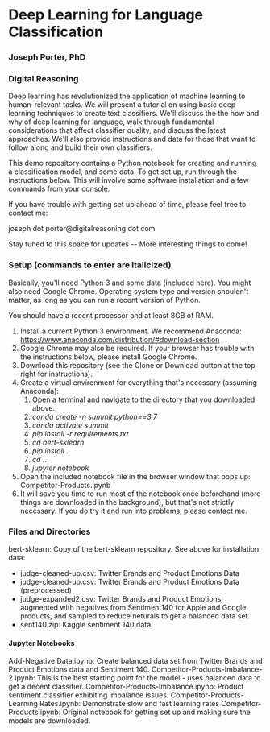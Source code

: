 # Deep Learning for Language Classification

### Joseph Porter, PhD
### Digital Reasoning

Deep learning has revolutionized the application of machine learning to human-relevant tasks.  We will present a tutorial on using basic deep learning techniques to create text classifiers.  We'll discuss the the how and why of deep learning for language, walk through fundamental considerations that affect classifier quality, and discuss the latest approaches.  We'll also provide instructions and data for those that want to follow along and build their own classifiers.

This demo repository contains a Python notebook for creating and running a classification model, and some data.  To get set up, run through the instructions below.  This will involve some software installation and a few commands from your console.

If you have trouble with getting set up ahead of time, please feel free to contact me: 

joseph dot porter@digitalreasoning dot com

Stay tuned to this space for updates -- More interesting things to come!

### Setup (commands to enter are italicized)

Basically, you'll need Python 3 and some data (included here).  You might also need Google Chrome.  Operating system type and version shouldn't matter, as long as you can run a recent version of Python.

You should have a recent processor and at least 8GB of RAM.

1. Install a current Python 3 environment.  We recommend Anaconda: https://www.anaconda.com/distribution/#download-section
1. Google Chrome may also be required.  If your browser has trouble with the instructions below, please install Google Chrome.
1. Download this repository (see the Clone or Download button at the top right for instructions).
1. Create a virtual environment for everything that's necessary (assuming Anaconda):
    1. Open a terminal and navigate to the directory that you downloaded above.
    1. *conda create -n summit python==3.7*
    1. *conda activate summit*
    1. *pip install -r requirements.txt*
    1. *cd bert-sklearn*
    1. *pip install .*
    1. *cd ..*
    1. *jupyter notebook*
1. Open the included notebook file in the browser window that pops up: Competitor-Products.ipynb
1. It will save you time to run most of the notebook once beforehand (more things are downloaded in the background), but that's not strictly necessary.  If you do try it and run into problems, please contact me.

### Files and Directories

bert-sklearn: Copy of the bert-sklearn repository. See above for installation.
data:
* judge-cleaned-up.csv: Twitter Brands and Product Emotions Data
* judge-cleaned-up.csv: Twitter Brands and Product Emotions Data (preprocessed)
* judge-expanded2.csv: Twitter Brands and Product Emotions, augmented with negatives from Sentiment140 for Apple and Google products, and sampled to reduce neturals to get a balanced data set.
* sent140.zip: Kaggle sentiment 140 data

#### Jupyter Notebooks
Add-Negative Data.ipynb: Create balanced data set from Twitter Brands and Product Emotions data and Sentiment 140.
Competitor-Products-Imbalance-2.ipynb: This is the best starting point for the model - uses balanced data to get a decent classifier.
Competitor-Products-Imbalance.ipynb: Product sentiment classifier exhibiting imbalance issues.
Competitor-Products-Learning Rates.ipynb: Demonstrate slow and fast learning rates
Competitor-Products.ipynb: Original notebook for getting set up and making sure the models are downloaded.
